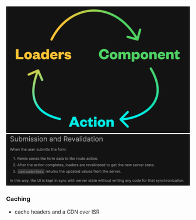 
![](./remix-onewaydataflow.png)
![](./remix-useLoaderData.png)

### Caching
- cache headers and a CDN over ISR
